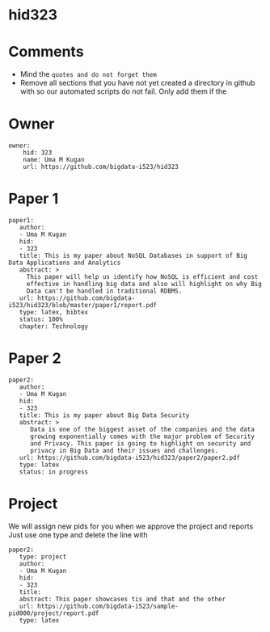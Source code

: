 # hid323
# Comments

* Mind the ```quotes and do not forget them```
* Remove all sections that you have not yet created a directory in github with so our automated scripts do not fail. Only add them if the 

# Owner

```
owner:
    hid: 323
    name: Uma M Kugan
    url: https://github.com/bigdata-i523/hid323
```

# Paper 1

```
paper1:
   author: 
   - Uma M Kugan
   hid:
   - 323
   title: This is my paper about NoSQL Databases in support of Big Data Applications and Analytics
   abstract: >
     This paper will help us identify how NoSQL is efficient and cost
     effective in handling big data and also will highlight on why Big
     Data can't be handled in traditional RDBMS.
   url: https://github.com/bigdata-i523/hid323/blob/master/paper1/report.pdf
   type: latex, bibtex
   status: 100%
   chapter: Technology
```
   
# Paper 2

```
paper2:
   author: 
   - Uma M Kugan
   hid:
   - 323
   title: This is my paper about Big Data Security
   abstract: >
      Data is one of the biggest asset of the companies and the data
      growing exponentially comes with the major problem of Security
      and Privacy. This paper is going to highlight on security and
      privacy in Big Data and their issues and challenges.
   url: https://github.com/bigdata-i523/hid323/paper2/paper2.pdf   
   type: latex
   status: in progress
```

# Project 

We will assign new pids for you when we approve the project and reports   
Just use one type and delete the line with 

```
paper2:
   type: project
   author: 
   - Uma M Kugan
   hid:
   - 323
   title: 
   abstract: This paper showcases tis and that and the other 
   url: https://github.com/bigdata-i523/sample-pid000/project/report.pdf
   type: latex
```
   
